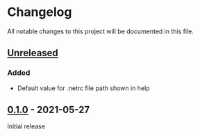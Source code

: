 # Changelog
All notable changes to this project will be documented in this file.

## [Unreleased]
### Added
- Default value for .netrc file path shown in help

## [0.1.0] - 2021-05-27
Initial release

[unreleased]: https://github.com/tillsteinbach/WeConnect-python/compare/v0.1.0...HEAD
[0.1.0]: https://github.com/tillsteinbach/WeConnect-python/releases/tag/v0.1.0
